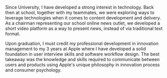 Since University, I have developed a strong interest in technology. Back then at school, together with my teammates, we were exploring ways to leverage technologies when it comes to content development and delivery. As a chairman representing our school online news outlet, we developed a short video platform as a way to present news, instead of via traditional text format. 

Upon graduation, I must credit my professional development in innovation management to my 3 years at Apple where I have developed a solid foundation in user interview skills and software workflow design. The best takeaway was the knowledge and skills required to communicate between users and products using Apple's unique philosophy in innovation process and consumer psychology.
